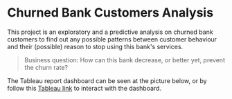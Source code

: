 # Churned Bank Customers Analysis
This project is an exploratory and a predictive analysis on churned bank customers to find out any possible patterns between customer behaviour and their (possible) reason to stop using this bank's services.

> Business question: How can this bank decrease, or better yet, prevent the churn rate?

The Tableau report dashboard can be seen at the picture below, or by follow this [Tableau link](https://public.tableau.com/views/ChurnedBankCustomersAnalysis/Dashboard1?:language=en-US&:sid=&:display_count=n&:origin=viz_share_link) to interact with the dashboard.

